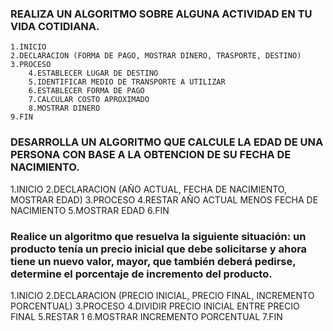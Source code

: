 ### REALIZA UN ALGORITMO SOBRE ALGUNA ACTIVIDAD EN TU VIDA COTIDIANA.

    1.INICIO
    2.DECLARACION (FORMA DE PAGO, MOSTRAR DINERO, TRASPORTE, DESTINO)
    3.PROCESO
        4.ESTABLECER LUGAR DE DESTINO
        5.IDENTIFICAR MEDIO DE TRANSPORTE A UTILIZAR
        6.ESTABLECER FORMA DE PAGO
        7.CALCULAR COSTO APROXIMADO
        8.MOSTRAR DINERO
    9.FIN



### DESARROLLA UN ALGORITMO QUE CALCULE LA EDAD DE UNA PERSONA CON BASE A LA OBTENCION DE SU FECHA DE NACIMIENTO.

   1.INICIO
   2.DECLARACION (AÑO ACTUAL, FECHA DE NACIMIENTO, MOSTRAR EDAD)
   3.PROCESO
        4.RESTAR AÑO ACTUAL MENOS FECHA DE NACIMIENTO 
        5.MOSTRAR EDAD
   6.FIN



###  Realice un algoritmo que resuelva la siguiente situación: un producto tenía un precio inicial que debe solicitarse y ahora tiene un nuevo valor, mayor, que también deberá pedirse, determine el porcentaje de incremento del producto. 

   1.INICIO
   2.DECLARACION (PRECIO INICIAL, PRECIO FINAL, INCREMENTO PORCENTUAL)
   3.PROCESO
        4.DIVIDIR PRECIO INICIAL ENTRE PRECIO FINAL
        5.RESTAR 1
        6.MOSTRAR INCREMENTO PORCENTUAL
   7.FIN
